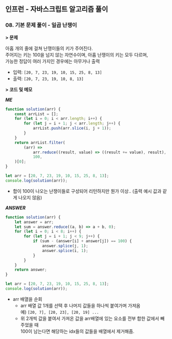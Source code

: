 ## 인프런 - 자바스크립트 알고리즘 풀이

### **08.** 기본 문제 풀이 - 일곱 난쟁이

**> 문제**

아홉 개의 줄에 걸쳐 난쟁이들의 키가 주어진다.  
주어지는 키는 100을 넘지 않는 자연수이며, 아홉 난쟁이의 키는 모두 다르며,  
가능한 정답이 여러 가지인 경우에는 아무거나 출력

-   입력: `[20, 7, 23, 19, 10, 15, 25, 8, 13]`
-   출력: `[20, 7, 23, 19, 10, 8, 13]`

**> 코드 및 메모**

**_ME_**

```js
function solution(arr) {
    const arrList = [];
    for (let i = 0; i < arr.length; i++) {
        for (let j = i + 1; j < arr.length; j++) {
            arrList.push(arr.slice(i, j + 1));
        }
    }
    return arrList.filter(
        (arr) =>
            arr.reduce((result, value) => ((result += value), result), 0) ===
            100,
    )[0];
}

let arr = [20, 7, 23, 19, 10, 15, 25, 8, 13];
console.log(solution(arr));
```

-   합이 100이 나오는 난쟁이들로 구성되어 리턴하지만 뭔가 이상.. (출력 예시 값과 같게 나오지 않음)

**_ANSWER_**

```js
function solution(arr) {
    let answer = arr;
    let sum = answer.reduce((a, b) => a + b, 0);
    for (let i = 0; i < 8; i++) {
        for (let j = i + 1; j < 9; j++) {
            if (sum - (answer[i] + answer[j]) == 100) {
                answer.splice(j, 1);
                answer.splice(i, 1);
            }
        }
    }
    return answer;
}

let arr = [20, 7, 23, 19, 10, 15, 25, 8, 13];
console.log(solution(arr));
```

-   arr 배열을 순회
    -   arr 배열 값 1개를 선택 후 나머지 값들을 하나씩 붙여가며 가져옴  
        예) `[20, 7], [20, 23], [20, 19] ...`
    -   위 2개씩 값을 붙여서 가져온 값을 arr배열에 있는 요소를 전부 합한 값에서 빼주었을 때  
        100이 남는다면 해당하는 idx들의 값들을 배열에서 제거해줌.
